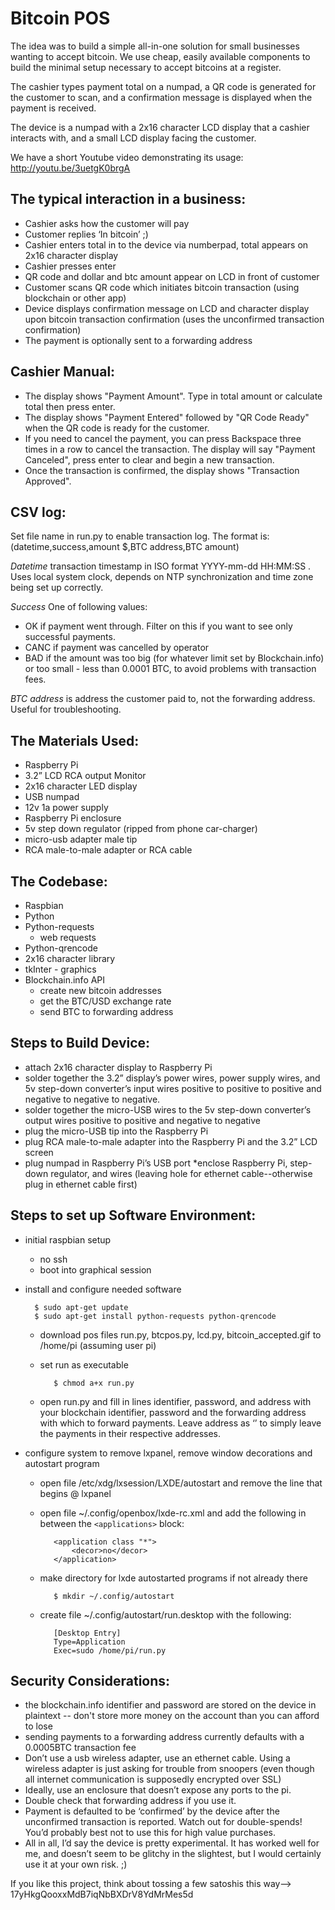 Bitcoin POS
===========
The idea was to build a simple all-in-one solution for small businesses wanting to accept bitcoin. We use cheap, easily available components to build the minimal setup necessary to accept bitcoins at a register.

The cashier types payment total on a numpad, a QR code is generated for the customer to scan, and a confirmation message is displayed when the payment is received.

The device is a numpad with a 2x16 character LCD display that a cashier interacts with, and a small LCD display facing the customer. 

We have a short Youtube video demonstrating its usage: http://youtu.be/3uetgK0brgA

The typical interaction in a business:
--------------------------------------
* Cashier asks how the customer will pay
* Customer replies ‘In bitcoin’ ;)
* Cashier enters total in to the device via numberpad, total appears on 2x16 character display
* Cashier presses enter
* QR code and dollar and btc amount appear on LCD in front of customer
* Customer scans QR code which initiates bitcoin transaction (using blockchain or other app)
* Device displays confirmation message on LCD and character display upon bitcoin transaction confirmation (uses the unconfirmed transaction confirmation)
* The payment is optionally sent to a forwarding address

Cashier Manual:
---------------
* The display shows "Payment Amount". Type in total amount or calculate total then press enter.
* The display shows "Payment Entered" followed by "QR Code Ready" when the QR code is ready for the customer.
* If you need to cancel the payment, you can press Backspace three times in a row to cancel the transaction. The display will say "Payment Canceled", press enter to clear and begin a new transaction.
* Once the transaction is confirmed, the display shows "Transaction Approved".

CSV log:
--------
Set file name in run.py to enable transaction log. The format is:
(datetime,success,amount $,BTC address,BTC amount)

*Datetime* transaction timestamp in ISO format YYYY-mm-dd HH:MM:SS . Uses local system clock, depends 
on NTP synchronization and time zone being set up correctly.

*Success* One of following values:
* OK if payment went through. Filter on this if you want to see only successful 
  payments.
* CANC if payment was cancelled by operator
* BAD if the amount was too big (for whatever limit set by Blockchain.info) or 
  too small - less than 0.0001 BTC, to avoid problems with transaction fees.

*BTC address* is address the customer paid to, not the forwarding address. Useful 
for troubleshooting.

The Materials Used:
-------------------
* Raspberry Pi
* 3.2” LCD RCA output Monitor
* 2x16 character LED display
* USB numpad
* 12v 1a power supply
* Raspberry Pi enclosure
* 5v step down regulator (ripped from phone car-charger)
* micro-usb adapter male tip
* RCA male-to-male adapter or RCA cable

The Codebase:
-------------
* Raspbian
* Python
* Python-requests
   - web requests
* Python-qrencode
* 2x16 character library
* tkInter - graphics
* Blockchain.info API
   - create new bitcoin addresses
   - get the BTC/USD exchange rate
   - send BTC to forwarding address

Steps to Build Device:
----------------------
* attach 2x16 character display to Raspberry Pi
* solder together the 3.2” display’s power wires, power supply wires, and 5v step-down converter’s input wires positive to positive to positive and  negative to negative to negative.
* solder together the micro-USB wires to the 5v step-down converter’s output wires positive to positive and negative to negative
* plug the micro-USB tip into the Raspberry Pi
* plug RCA male-to-male adapter into the Raspberry Pi and the 3.2” LCD screen
* plug numpad in Raspberry Pi’s USB port
*enclose Raspberry Pi, step-down regulator, and wires (leaving hole for ethernet cable--otherwise plug in ethernet cable first)

Steps to set up Software Environment:
--------------------------------------
* initial raspbian setup
   - no ssh
   - boot into graphical session

* install and configure needed software

        $ sudo apt-get update
        $ sudo apt-get install python-requests python-qrencode

   - download pos files run.py, btcpos.py, lcd.py, bitcoin_accepted.gif to /home/pi (assuming user pi)
   - set run as executable

            $ chmod a+x run.py

   - open run.py and fill in lines identifier, password, and address with your blockchain identifier, password and the forwarding address with which to forward payments. Leave address as ‘’ to simply leave the payments in their respective addresses.

* configure system to remove lxpanel, remove window decorations and autostart program
   - open file /etc/xdg/lxsession/LXDE/autostart and remove the line that begins @ lxpanel
   - open file ~/.config/openbox/lxde-rc.xml and add the following in between the `<applications>` block:

            <application class "*">
                <decor>no</decor>
            </application>

   - make directory for lxde autostarted programs if not already there

            $ mkdir ~/.config/autostart

   - create file ~/.config/autostart/run.desktop with the following:

            [Desktop Entry]
            Type=Application
            Exec=sudo /home/pi/run.py

Security Considerations:
------------------------
* the blockchain.info identifier and password are stored on the device in plaintext -- don't store more money on the account than you can afford to lose
* sending payments to a forwarding address currently defaults with a 0.0005BTC transaction fee
* Don’t use a usb wireless adapter, use an ethernet cable. Using a wireless adapter is just asking for trouble from snoopers (even though all internet communication is supposedly encrypted over SSL)
* Ideally, use an enclosure that doesn’t expose any ports to the pi.
* Double check that forwarding address if you use it.
* Payment is defaulted to be ‘confirmed’ by the device after the unconfirmed transaction is reported. Watch out for double-spends! You’d probably best not to use this for high value purchases.
* All in all, I’d say the device is pretty experimental. It has worked well for me, and doesn’t seem to be glitchy in the slightest, but I would certainly use it at your own risk. ;)

If you like this project, think about tossing a few satoshis this way--> 17yHkgQooxxMdB7iqNbBXDrV8YdMrMes5d
